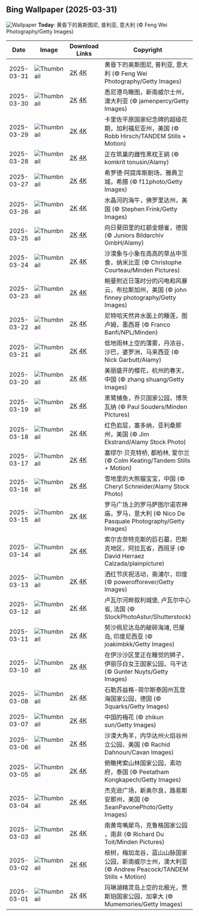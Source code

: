 ## Bing Wallpaper (2025-03-31)

![Wallpaper](https://cn.bing.com/th?id=OHR.ItalyOstuni_ZH-CN8306220080_UHD.jpg&w=1024) **Today**: 黄昏下的奥斯图尼, 普利亚, 意大利 (© Feng Wei Photography/Getty Images)

| Date       | Image                                                                                                     | Download Links                                                                                                                                                                                          | Copyright                                                                                           |
| ---------- | --------------------------------------------------------------------------------------------------------- | ------------------------------------------------------------------------------------------------------------------------------------------------------------------------------------------------------- | --------------------------------------------------------------------------------------------------- |
| 2025-03-31 | ![Thumbnail](https://cn.bing.com/th?id=OHR.ItalyOstuni_ZH-CN8306220080_UHD.jpg&w=384&h=216)               | [2K](https://cn.bing.com/th?id=OHR.ItalyOstuni_ZH-CN8306220080_UHD.jpg&w=2560&h=1440) [4K](https://cn.bing.com/th?id=OHR.ItalyOstuni_ZH-CN8306220080_UHD.jpg&w=3840&h=2160)                             | 黄昏下的奥斯图尼, 普利亚, 意大利 (© Feng Wei Photography/Getty Images)                             |
| 2025-03-30 | ![Thumbnail](https://cn.bing.com/th?id=OHR.SydneyHarbour_ZH-CN8119451632_UHD.jpg&w=384&h=216)             | [2K](https://cn.bing.com/th?id=OHR.SydneyHarbour_ZH-CN8119451632_UHD.jpg&w=2560&h=1440) [4K](https://cn.bing.com/th?id=OHR.SydneyHarbour_ZH-CN8119451632_UHD.jpg&w=3840&h=2160)                         | 悉尼港鸟瞰图，新南威尔士州，澳大利亚 (© jamenpercy/Getty Images)                                   |
| 2025-03-29 | ![Thumbnail](https://cn.bing.com/th?id=OHR.CarrizoBloom_ZH-CN7967467357_UHD.jpg&w=384&h=216)              | [2K](https://cn.bing.com/th?id=OHR.CarrizoBloom_ZH-CN7967467357_UHD.jpg&w=2560&h=1440) [4K](https://cn.bing.com/th?id=OHR.CarrizoBloom_ZH-CN7967467357_UHD.jpg&w=3840&h=2160)                           | 卡里佐平原国家纪念碑的超级花期，加利福尼亚州，美国 (© Robb Hirsch/TANDEM Stills + Motion)          |
| 2025-03-28 | ![Thumbnail](https://cn.bing.com/th?id=OHR.NestingMonarch_ZH-CN7848166951_UHD.jpg&w=384&h=216)            | [2K](https://cn.bing.com/th?id=OHR.NestingMonarch_ZH-CN7848166951_UHD.jpg&w=2560&h=1440) [4K](https://cn.bing.com/th?id=OHR.NestingMonarch_ZH-CN7848166951_UHD.jpg&w=3840&h=2160)                       | 正在筑巢的雌性黑枕王鹟 (© komkrit tonusin/Alamy)                                                   |
| 2025-03-27 | ![Thumbnail](https://cn.bing.com/th?id=OHR.OdeonAthens_ZH-CN6085881625_UHD.jpg&w=384&h=216)               | [2K](https://cn.bing.com/th?id=OHR.OdeonAthens_ZH-CN6085881625_UHD.jpg&w=2560&h=1440) [4K](https://cn.bing.com/th?id=OHR.OdeonAthens_ZH-CN6085881625_UHD.jpg&w=3840&h=2160)                             | 希罗德·阿提库斯剧场，雅典卫城，希腊 (© f11photo/Getty Images)                                      |
| 2025-03-26 | ![Thumbnail](https://cn.bing.com/th?id=OHR.CrystalManatee_ZH-CN7547286414_UHD.jpg&w=384&h=216)            | [2K](https://cn.bing.com/th?id=OHR.CrystalManatee_ZH-CN7547286414_UHD.jpg&w=2560&h=1440) [4K](https://cn.bing.com/th?id=OHR.CrystalManatee_ZH-CN7547286414_UHD.jpg&w=3840&h=2160)                       | 水晶河的海牛，佛罗里达州，美国 (© Stephen Frink/Getty Images)                                      |
| 2025-03-25 | ![Thumbnail](https://cn.bing.com/th?id=OHR.GoldfinchSunflower_ZH-CN7276848190_UHD.jpg&w=384&h=216)        | [2K](https://cn.bing.com/th?id=OHR.GoldfinchSunflower_ZH-CN7276848190_UHD.jpg&w=2560&h=1440) [4K](https://cn.bing.com/th?id=OHR.GoldfinchSunflower_ZH-CN7276848190_UHD.jpg&w=3840&h=2160)               | 向日葵田里的红额金翅雀，德国 (© Juniors Bildarchiv GmbH/Alamy)                                     |
| 2025-03-24 | ![Thumbnail](https://cn.bing.com/th?id=OHR.ElephantGrass_ZH-CN7110191053_UHD.jpg&w=384&h=216)             | [2K](https://cn.bing.com/th?id=OHR.ElephantGrass_ZH-CN7110191053_UHD.jpg&w=2560&h=1440) [4K](https://cn.bing.com/th?id=OHR.ElephantGrass_ZH-CN7110191053_UHD.jpg&w=3840&h=2160)                         | 沙漠象与小象在高高的草丛中觅食，纳米比亚 (© Christophe Courteau/Minden Pictures)                   |
| 2025-03-23 | ![Thumbnail](https://cn.bing.com/th?id=OHR.NebraskaStorm_ZH-CN6944682381_UHD.jpg&w=384&h=216)             | [2K](https://cn.bing.com/th?id=OHR.NebraskaStorm_ZH-CN6944682381_UHD.jpg&w=2560&h=1440) [4K](https://cn.bing.com/th?id=OHR.NebraskaStorm_ZH-CN6944682381_UHD.jpg&w=3840&h=2160)                         | 鲍曼附近日落时分的闪电和风暴云，布拉斯加州，美国 (© john finney photography/Getty Images)          |
| 2025-03-22 | ![Thumbnail](https://cn.bing.com/th?id=OHR.CenoteLilies_ZH-CN5915682591_UHD.jpg&w=384&h=216)              | [2K](https://cn.bing.com/th?id=OHR.CenoteLilies_ZH-CN5915682591_UHD.jpg&w=2560&h=1440) [4K](https://cn.bing.com/th?id=OHR.CenoteLilies_ZH-CN5915682591_UHD.jpg&w=3840&h=2160)                           | 尼特哈天然井水面上的睡莲，图卢姆，墨西哥 (© Franco Banfi/NPL/Minden)                               |
| 2025-03-21 | ![Thumbnail](https://cn.bing.com/th?id=OHR.DanumValley_ZH-CN5786482012_UHD.jpg&w=384&h=216)               | [2K](https://cn.bing.com/th?id=OHR.DanumValley_ZH-CN5786482012_UHD.jpg&w=2560&h=1440) [4K](https://cn.bing.com/th?id=OHR.DanumValley_ZH-CN5786482012_UHD.jpg&w=3840&h=2160)                             | 低地雨林上空的薄雾，丹浓谷，沙巴，婆罗洲，马来西亚 (© Nick Garbutt/Alamy)                          |
| 2025-03-20 | ![Thumbnail](https://cn.bing.com/th?id=OHR.SpringequinoxY25_ZH-CN1635828827_UHD.jpg&w=384&h=216)          | [2K](https://cn.bing.com/th?id=OHR.SpringequinoxY25_ZH-CN1635828827_UHD.jpg&w=2560&h=1440) [4K](https://cn.bing.com/th?id=OHR.SpringequinoxY25_ZH-CN1635828827_UHD.jpg&w=3840&h=2160)                   | 美丽盛开的樱花，杭州的春天，中国 (© zhang shuang/Getty Images)                                     |
| 2025-03-19 | ![Thumbnail](https://cn.bing.com/th?id=OHR.BlackHeron_ZH-CN6764711050_UHD.jpg&w=384&h=216)                | [2K](https://cn.bing.com/th?id=OHR.BlackHeron_ZH-CN6764711050_UHD.jpg&w=2560&h=1440) [4K](https://cn.bing.com/th?id=OHR.BlackHeron_ZH-CN6764711050_UHD.jpg&w=3840&h=2160)                               | 黑鹭捕鱼，乔贝国家公园，博茨瓦纳 (© Paul Souders/Minden PIctures)                                  |
| 2025-03-18 | ![Thumbnail](https://cn.bing.com/th?id=OHR.SedonaSpring_ZH-CN6305197600_UHD.jpg&w=384&h=216)              | [2K](https://cn.bing.com/th?id=OHR.SedonaSpring_ZH-CN6305197600_UHD.jpg&w=2560&h=1440) [4K](https://cn.bing.com/th?id=OHR.SedonaSpring_ZH-CN6305197600_UHD.jpg&w=3840&h=2160)                           | 红色岩层，塞多纳，亚利桑那州，美国 (© Jim Ekstrand/Alamy Stock Photo)                              |
| 2025-03-17 | ![Thumbnail](https://cn.bing.com/th?id=OHR.BeckettBridge_ZH-CN6206942429_UHD.jpg&w=384&h=216)             | [2K](https://cn.bing.com/th?id=OHR.BeckettBridge_ZH-CN6206942429_UHD.jpg&w=2560&h=1440) [4K](https://cn.bing.com/th?id=OHR.BeckettBridge_ZH-CN6206942429_UHD.jpg&w=3840&h=2160)                         | 塞缪尔·贝克特桥, 都柏林, 爱尔兰 (© Colm Keating/Tandem Stills + Motion)                            |
| 2025-03-16 | ![Thumbnail](https://cn.bing.com/th?id=OHR.PandaSnow_ZH-CN5981854301_UHD.jpg&w=384&h=216)                 | [2K](https://cn.bing.com/th?id=OHR.PandaSnow_ZH-CN5981854301_UHD.jpg&w=2560&h=1440) [4K](https://cn.bing.com/th?id=OHR.PandaSnow_ZH-CN5981854301_UHD.jpg&w=3840&h=2160)                                 | 雪地里的大熊猫宝宝，中国 (© Cheryl Schneider/Alamy Stock Photo)                                    |
| 2025-03-15 | ![Thumbnail](https://cn.bing.com/th?id=OHR.ForumRomanum_ZH-CN5873120178_UHD.jpg&w=384&h=216)              | [2K](https://cn.bing.com/th?id=OHR.ForumRomanum_ZH-CN5873120178_UHD.jpg&w=2560&h=1440) [4K](https://cn.bing.com/th?id=OHR.ForumRomanum_ZH-CN5873120178_UHD.jpg&w=3840&h=2160)                           | 罗马广场上的罗马萨图尔诺农神庙，罗马，意大利 (© Nico De Pasquale Photography/Getty Images)         |
| 2025-03-14 | ![Thumbnail](https://cn.bing.com/th?id=OHR.BasqueDolmen_ZH-CN2364777801_UHD.jpg&w=384&h=216)              | [2K](https://cn.bing.com/th?id=OHR.BasqueDolmen_ZH-CN2364777801_UHD.jpg&w=2560&h=1440) [4K](https://cn.bing.com/th?id=OHR.BasqueDolmen_ZH-CN2364777801_UHD.jpg&w=3840&h=2160)                           | 索尔吉奈特克斯的巨石墓，巴斯克地区，阿拉瓦省，西班牙 (© David Herraez Calzada/plainpicture)        |
| 2025-03-13 | ![Thumbnail](https://cn.bing.com/th?id=OHR.HoliColors_ZH-CN2177185823_UHD.jpg&w=384&h=216)                | [2K](https://cn.bing.com/th?id=OHR.HoliColors_ZH-CN2177185823_UHD.jpg&w=2560&h=1440) [4K](https://cn.bing.com/th?id=OHR.HoliColors_ZH-CN2177185823_UHD.jpg&w=3840&h=2160)                               | 洒红节庆祝活动，斋浦尔，印度 (© powerofforever/Getty Images)                                       |
| 2025-03-12 | ![Thumbnail](https://cn.bing.com/th?id=OHR.ChateauLoire_ZH-CN5040147638_UHD.jpg&w=384&h=216)              | [2K](https://cn.bing.com/th?id=OHR.ChateauLoire_ZH-CN5040147638_UHD.jpg&w=2560&h=1440) [4K](https://cn.bing.com/th?id=OHR.ChateauLoire_ZH-CN5040147638_UHD.jpg&w=3840&h=2160)                           | 卢瓦尔河畔叙利城堡, 卢瓦尔中心省, 法国 (© StockPhotoAstur/Shutterstock)                            |
| 2025-03-11 | ![Thumbnail](https://cn.bing.com/th?id=OHR.NusaPenida_ZH-CN4934656933_UHD.jpg&w=384&h=216)                | [2K](https://cn.bing.com/th?id=OHR.NusaPenida_ZH-CN4934656933_UHD.jpg&w=2560&h=1440) [4K](https://cn.bing.com/th?id=OHR.NusaPenida_ZH-CN4934656933_UHD.jpg&w=3840&h=2160)                               | 努沙佩尼达岛的破碎海滩, 巴厘岛, 印度尼西亚 (© joakimbkk/Getty Images)                              |
| 2025-03-10 | ![Thumbnail](https://cn.bing.com/th?id=OHR.NappingLion_ZH-CN1214312983_UHD.jpg&w=384&h=216)               | [2K](https://cn.bing.com/th?id=OHR.NappingLion_ZH-CN1214312983_UHD.jpg&w=2560&h=1440) [4K](https://cn.bing.com/th?id=OHR.NappingLion_ZH-CN1214312983_UHD.jpg&w=3840&h=2160)                             | 在伊沙沙区里正在睡觉的狮子，伊丽莎白女王国家公园，乌干达 (© Gunter Nuyts/Getty Images)             |
| 2025-03-08 | ![Thumbnail](https://cn.bing.com/th?id=OHR.WaddenSeaBiosphereReserve_ZH-CN9012125146_UHD.jpg&w=384&h=216) | [2K](https://cn.bing.com/th?id=OHR.WaddenSeaBiosphereReserve_ZH-CN9012125146_UHD.jpg&w=2560&h=1440) [4K](https://cn.bing.com/th?id=OHR.WaddenSeaBiosphereReserve_ZH-CN9012125146_UHD.jpg&w=3840&h=2160) | 石勒苏益格-荷尔斯泰因州瓦登海国家公园，德国 (© 3quarks/Getty Images)                               |
| 2025-03-07 | ![Thumbnail](https://cn.bing.com/th?id=OHR.PlumBlossom_ZH-CN5888621119_UHD.jpg&w=384&h=216)               | [2K](https://cn.bing.com/th?id=OHR.PlumBlossom_ZH-CN5888621119_UHD.jpg&w=2560&h=1440) [4K](https://cn.bing.com/th?id=OHR.PlumBlossom_ZH-CN5888621119_UHD.jpg&w=3840&h=2160)                             | 中国的梅花 (© zhikun sun/Getty Images)                                                             |
| 2025-03-06 | ![Thumbnail](https://cn.bing.com/th?id=OHR.NevadaBigHorns_ZH-CN5987046965_UHD.jpg&w=384&h=216)            | [2K](https://cn.bing.com/th?id=OHR.NevadaBigHorns_ZH-CN5987046965_UHD.jpg&w=2560&h=1440) [4K](https://cn.bing.com/th?id=OHR.NevadaBigHorns_ZH-CN5987046965_UHD.jpg&w=3840&h=2160)                       | 沙漠大角羊，内华达州火焰谷州立公园，美国 (© Rachid Dahnoun/Cavan Images)                           |
| 2025-03-05 | ![Thumbnail](https://cn.bing.com/th?id=OHR.SuratThani_ZH-CN4797096558_UHD.jpg&w=384&h=216)                | [2K](https://cn.bing.com/th?id=OHR.SuratThani_ZH-CN4797096558_UHD.jpg&w=2560&h=1440) [4K](https://cn.bing.com/th?id=OHR.SuratThani_ZH-CN4797096558_UHD.jpg&w=3840&h=2160)                               | 俯瞰拷索山林国家公园，素叻府，泰国 (© Peetatham Kongkapech/Getty Images)                           |
| 2025-03-04 | ![Thumbnail](https://cn.bing.com/th?id=OHR.MardiGrasJackson_ZH-CN3456301377_UHD.jpg&w=384&h=216)          | [2K](https://cn.bing.com/th?id=OHR.MardiGrasJackson_ZH-CN3456301377_UHD.jpg&w=2560&h=1440) [4K](https://cn.bing.com/th?id=OHR.MardiGrasJackson_ZH-CN3456301377_UHD.jpg&w=3840&h=2160)                   | 杰克逊广场，新奥尔良，路易斯安那州，美国 (© SeanPavonePhoto/Getty Images)                          |
| 2025-03-03 | ![Thumbnail](https://cn.bing.com/th?id=OHR.HornbillPair_ZH-CN3380997666_UHD.jpg&w=384&h=216)              | [2K](https://cn.bing.com/th?id=OHR.HornbillPair_ZH-CN3380997666_UHD.jpg&w=2560&h=1440) [4K](https://cn.bing.com/th?id=OHR.HornbillPair_ZH-CN3380997666_UHD.jpg&w=3840&h=2160)                           | 南黄弯嘴犀鸟，克鲁格国家公园 ，南非 (© Richard Du Toit/Minden Pictures)                            |
| 2025-03-02 | ![Thumbnail](https://cn.bing.com/th?id=OHR.EucalyptusForest_ZH-CN3052498076_UHD.jpg&w=384&h=216)          | [2K](https://cn.bing.com/th?id=OHR.EucalyptusForest_ZH-CN3052498076_UHD.jpg&w=2560&h=1440) [4K](https://cn.bing.com/th?id=OHR.EucalyptusForest_ZH-CN3052498076_UHD.jpg&w=3840&h=2160)                   | 桉树，梅加龙谷，蓝山山脉国家公园，新南威尔士州，澳大利亚 (© Andrew Peacock/TANDEM Stills + Motion) |
| 2025-03-01 | ![Thumbnail](https://cn.bing.com/th?id=OHR.MaligneLakeJasper_ZH-CN2664289451_UHD.jpg&w=384&h=216)         | [2K](https://cn.bing.com/th?id=OHR.MaligneLakeJasper_ZH-CN2664289451_UHD.jpg&w=2560&h=1440) [4K](https://cn.bing.com/th?id=OHR.MaligneLakeJasper_ZH-CN2664289451_UHD.jpg&w=3840&h=2160)                 | 玛琳湖精灵岛上空的北极光，贾斯珀国家公园，加拿大 (© Mumemories/Getty Images)                       |
